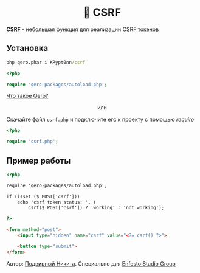 <h1 align="center">🚀 CSRF</h1>

**CSRF** - небольшая функция для реализации [CSRF токенов](https://ru.wikipedia.org/wiki/Межсайтовая_подделка_запроса)

## Установка
```cmd
php qero.phar i KRypt0nn/csrf
```

```php
<?php

require 'qero-packages/autoload.php';
```

[Что такое Qero?](https://github.com/KRypt0nn/Qero)

<p align="center">или</p>

Скачайте файл `csrf.php` и подключите его к проекту с помощью *require*

```php
<?php

require 'csrf.php';
```

## Пример работы

```html
<?php

require 'qero-packages/autoload.php';

if (isset ($_POST['csrf']))
    echo 'csrf token status: '. (
        csrf($_POST['csrf']) ? 'working' : 'not working');

?>

<form method="post">
    <input type="hidden" name="csrf" value="<?= csrf() ?>">

    <button type="submit">
</form>
```

Автор: [Подвирный Никита](https://vk.com/technomindlp). Специально для [Enfesto Studio Group](https://vk.com/hphp_convertation)